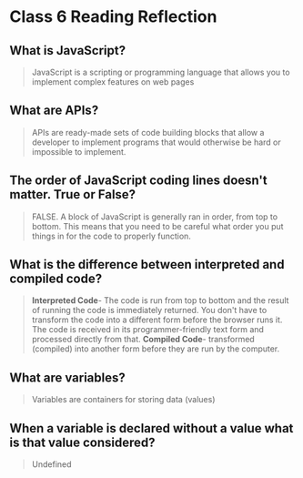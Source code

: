 # Class 6 Reading Reflection

## What is JavaScript?

> JavaScript is a scripting or programming language that allows you to implement complex features on web pages

## What are APIs?

> APIs are ready-made sets of code building blocks that allow a developer to implement programs that would otherwise be hard or impossible to implement.

## The order of JavaScript coding lines doesn't matter. True or False?

> FALSE. A block of JavaScript is generally ran in order, from top to bottom. This means that you need to be careful what order you put things in for the code to properly function.

## What is the difference between interpreted and compiled code?

> **Interpreted Code**- The code is run from top to bottom and the result of running the code is immediately returned. You don't have to transform the code into a different form before the browser runs it. The code is received in its programmer-friendly text form and processed directly from that.
> **Compiled Code**- transformed (compiled) into another form before they are run by the computer.

## What are variables?

> Variables are containers for storing data (values)

## When a variable is declared without a value what is that value considered?

> Undefined

